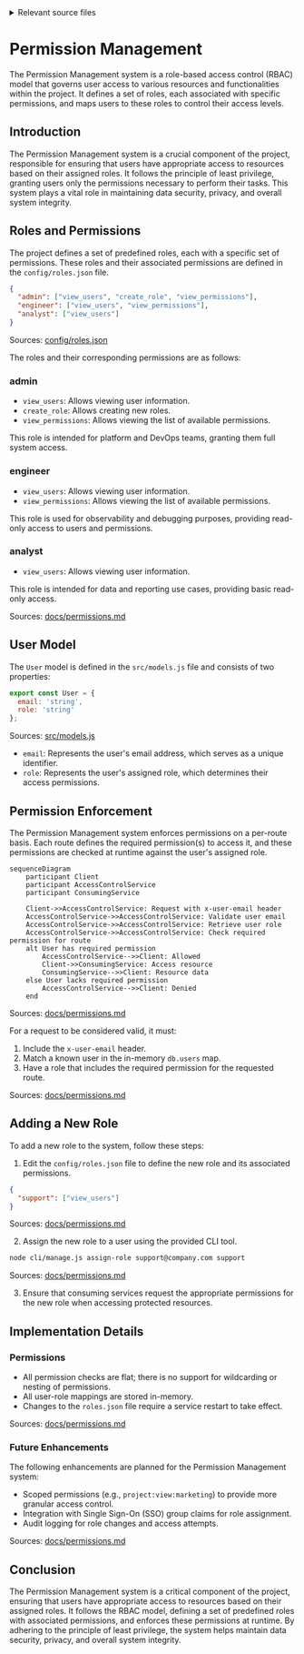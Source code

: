 <details>
<summary>Relevant source files</summary>

The following files were used as context for generating this wiki page:

- [config/roles.json](https://github.com/aanickode/access-control-service/blob/main/config/roles.json)
- [src/models.js](https://github.com/aanickode/access-control-service/blob/main/src/models.js)
- [docs/permissions.md](https://github.com/aanickode/access-control-service/blob/main/docs/permissions.md)

</details>

# Permission Management

The Permission Management system is a role-based access control (RBAC) model that governs user access to various resources and functionalities within the project. It defines a set of roles, each associated with specific permissions, and maps users to these roles to control their access levels.

## Introduction

The Permission Management system is a crucial component of the project, responsible for ensuring that users have appropriate access to resources based on their assigned roles. It follows the principle of least privilege, granting users only the permissions necessary to perform their tasks. This system plays a vital role in maintaining data security, privacy, and overall system integrity.

## Roles and Permissions

The project defines a set of predefined roles, each with a specific set of permissions. These roles and their associated permissions are defined in the `config/roles.json` file.

```json
{
  "admin": ["view_users", "create_role", "view_permissions"],
  "engineer": ["view_users", "view_permissions"],
  "analyst": ["view_users"]
}
```
Sources: [config/roles.json](https://github.com/aanickode/access-control-service/blob/main/config/roles.json)

The roles and their corresponding permissions are as follows:

### admin

- `view_users`: Allows viewing user information.
- `create_role`: Allows creating new roles.
- `view_permissions`: Allows viewing the list of available permissions.

This role is intended for platform and DevOps teams, granting them full system access.

### engineer

- `view_users`: Allows viewing user information.
- `view_permissions`: Allows viewing the list of available permissions.

This role is used for observability and debugging purposes, providing read-only access to users and permissions.

### analyst

- `view_users`: Allows viewing user information.

This role is intended for data and reporting use cases, providing basic read-only access.

Sources: [docs/permissions.md](https://github.com/aanickode/access-control-service/blob/main/docs/permissions.md)

## User Model

The `User` model is defined in the `src/models.js` file and consists of two properties:

```javascript
export const User = {
  email: 'string',
  role: 'string'
};
```
Sources: [src/models.js](https://github.com/aanickode/access-control-service/blob/main/src/models.js)

- `email`: Represents the user's email address, which serves as a unique identifier.
- `role`: Represents the user's assigned role, which determines their access permissions.

## Permission Enforcement

The Permission Management system enforces permissions on a per-route basis. Each route defines the required permission(s) to access it, and these permissions are checked at runtime against the user's assigned role.

```mermaid
sequenceDiagram
    participant Client
    participant AccessControlService
    participant ConsumingService

    Client->>AccessControlService: Request with x-user-email header
    AccessControlService->>AccessControlService: Validate user email
    AccessControlService->>AccessControlService: Retrieve user role
    AccessControlService->>AccessControlService: Check required permission for route
    alt User has required permission
        AccessControlService-->>Client: Allowed
        Client->>ConsumingService: Access resource
        ConsumingService-->>Client: Resource data
    else User lacks required permission
        AccessControlService-->>Client: Denied
    end
```
Sources: [docs/permissions.md](https://github.com/aanickode/access-control-service/blob/main/docs/permissions.md)

For a request to be considered valid, it must:

1. Include the `x-user-email` header.
2. Match a known user in the in-memory `db.users` map.
3. Have a role that includes the required permission for the requested route.

Sources: [docs/permissions.md](https://github.com/aanickode/access-control-service/blob/main/docs/permissions.md)

## Adding a New Role

To add a new role to the system, follow these steps:

1. Edit the `config/roles.json` file to define the new role and its associated permissions.

```json
{
  "support": ["view_users"]
}
```
Sources: [docs/permissions.md](https://github.com/aanickode/access-control-service/blob/main/docs/permissions.md)

2. Assign the new role to a user using the provided CLI tool.

```bash
node cli/manage.js assign-role support@company.com support
```
Sources: [docs/permissions.md](https://github.com/aanickode/access-control-service/blob/main/docs/permissions.md)

3. Ensure that consuming services request the appropriate permissions for the new role when accessing protected resources.

## Implementation Details

### Permissions

- All permission checks are flat; there is no support for wildcarding or nesting of permissions.
- All user-role mappings are stored in-memory.
- Changes to the `roles.json` file require a service restart to take effect.

Sources: [docs/permissions.md](https://github.com/aanickode/access-control-service/blob/main/docs/permissions.md)

### Future Enhancements

The following enhancements are planned for the Permission Management system:

- Scoped permissions (e.g., `project:view:marketing`) to provide more granular access control.
- Integration with Single Sign-On (SSO) group claims for role assignment.
- Audit logging for role changes and access attempts.

Sources: [docs/permissions.md](https://github.com/aanickode/access-control-service/blob/main/docs/permissions.md)

## Conclusion

The Permission Management system is a critical component of the project, ensuring that users have appropriate access to resources based on their assigned roles. It follows the RBAC model, defining a set of predefined roles with associated permissions, and enforces these permissions at runtime. By adhering to the principle of least privilege, the system helps maintain data security, privacy, and overall system integrity.